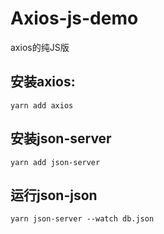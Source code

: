 # Axios-js-demo
axios的纯JS版

## 安装axios:
`yarn add axios`

## 安装json-server
`yarn add json-server`

## 运行json-json
`yarn json-server --watch db.json`
